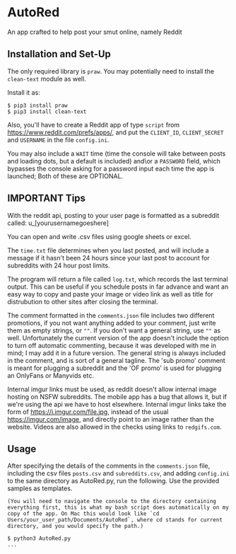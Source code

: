 # AutoRed
An app crafted to help post your smut online, namely Reddit

## Installation and Set-Up

The only required library is `praw`.
You may potentially need to install the `clean-text` module as well.

Install it as:
```console
$ pip3 install praw
$ pip3 install clean-text
```

Also, you'll have to create a Reddit app of type `script` from https://www.reddit.com/prefs/apps/, and put the `CLIENT_ID`, `CLIENT_SECRET` and `USERNAME` in the file `config.ini`.

You may also include a `WAIT` time (time the console will take between posts and loading dots, but a default is included)
and\or a `PASSWORD` field, which bypasses the console asking for a password input each time the app is launched; Both of these are OPTIONAL.

## IMPORTANT Tips
With the reddit api, posting to your user page is formatted as a subreddit called: u_[yourusernamegoeshere]

You can open and write .csv files using google sheets or excel.

The `time.txt` file determines when you last posted, and will include a message if it hasn't been 24 hours since your last post to account for subreddits with 24 hour post limits.

The program will return a file called `log.txt`, which records the last terminal output. This can be useful if you schedule posts in far advance and want an easy way to copy and paste your image or video link as well as title for distrubution to other sites after closing the terminal.

The comment formatted in the `comments.json` file includes two different promotions, if you not want anything added to your comment, just write them as empty strings, or `""`. If you don't want a general string, use `""` as well. Unfortunately the current version of the app doesn't include the option to turn off automatic commenting, because it was developed with me in mind; I may add it in a future version. The general string is always included in the comment, and is sort of a general tagline. The 'sub promo' comment is meant for plugging a subreddit and the 'OF promo' is used for plugging an OnlyFans or Manyvids etc.

Internal imgur links must be used, as reddit doesn't allow internal image hosting on NSFW subreddits. The mobile app has a bug that allows it, but if we're using the api we have to host elsewhere. Internal imgur links take the form of https://i.imgur.com/file.jpg, instead of the usual https://imgur.com/image, and directly point to an image rather than the website. Videos are also allowed in the checks using links to `redgifs.com`.


## Usage

After specifying the details of the comments in the `comments.json` file, including the csv files `posts.csv` and `subreddits.csv`, and adding `config.ini` to the same directory as AutoRed.py, run the following. Use the provided samples as templates.

```console
(You will need to navigate the console to the directory containing everything first, this is what my bash script does automatically on my copy of the app. On Mac this would look like `cd Users/your_user_path/Documents/AutoRed`, where cd stands for current directory, and you would specify the path.)

$ python3 AutoRed.py 
...
```
